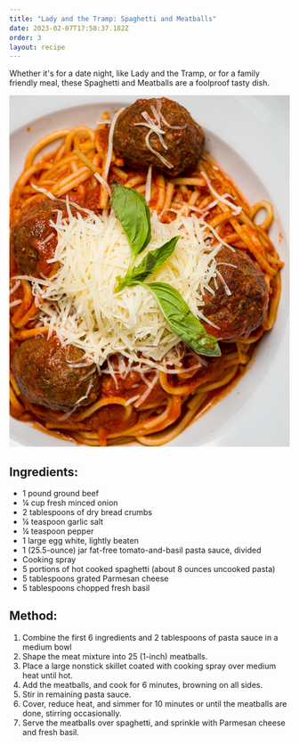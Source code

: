 ```yaml
---
title: "Lady and the Tramp: Spaghetti and Meatballs"
date: 2023-02-07T17:58:37.182Z
order: 3
layout: recipe
---
```

Whether it's for a date night, like Lady and the Tramp, or for a family friendly meal, these Spaghetti and Meatballs are a foolproof tasty dish. 

![Spaghetti and meatballs ](../uploads/diego-ramirez-oc3lzi9p6ku-unsplash.jpg "Photo by via Unslash ")

## **Ingredients:**

* 1 pound ground beef 
* ¼ cup fresh minced onion
* 2 tablespoons of dry bread crumbs 
* ¼ teaspoon garlic salt
* ¼ teaspoon pepper
* 1 large egg white, lightly beaten
* 1 (25.5-ounce) jar fat-free tomato-and-basil pasta sauce, divided
* Cooking spray
* 5 portions of hot cooked spaghetti (about 8 ounces uncooked pasta)
* 5 tablespoons grated Parmesan cheese
* 5 tablespoons chopped fresh basil

## M﻿ethod:

1. Combine the first 6 ingredients and 2 tablespoons of pasta sauce in a medium bowl
2. Shape the meat mixture into 25 (1-inch) meatballs.
3. Place a large nonstick skillet coated with cooking spray over medium heat until hot.
4. Add the meatballs, and cook for 6 minutes, browning on all sides. 
5. Stir in remaining pasta sauce. 
6. Cover, reduce heat, and simmer for 10 minutes or until the meatballs are done, stirring occasionally.
7. Serve the meatballs over spaghetti, and sprinkle with Parmesan cheese and fresh basil.